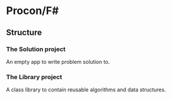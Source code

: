 # Procon/F\#

## Structure
### The Solution project

An empty app to write problem solution to.

### The Library project

A class library to contain reusable algorithms and data structures.
